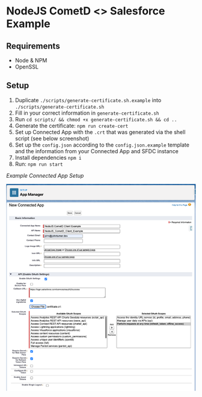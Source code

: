 # NodeJS CometD <> Salesforce Example

## Requirements

- Node & NPM
- OpenSSL

## Setup

1. Duplicate `./scripts/generate-certificate.sh.example` into `./scripts/generate-certificate.sh`
1. Fill in your correct information in `generate-certificate.sh`
1. Run `cd scripts/ && chmod +x generate-certificate.sh && cd ..`
1. Generate the certificate: `npm run create-cert`
1. Set up Connected App with the `.crt` that was generated via the shell script (see below screenshot)
1. Set up the `config.json` according to the `config.json.example` template and the information from your Connected App and SFDC instance
1. Install dependencies `npm i`
1. Run: `npm run start`

_Example Connected App Setup_

![Screen shot of Connected App Setup](./assets/connected-app-screenshot.png "Connected App")
